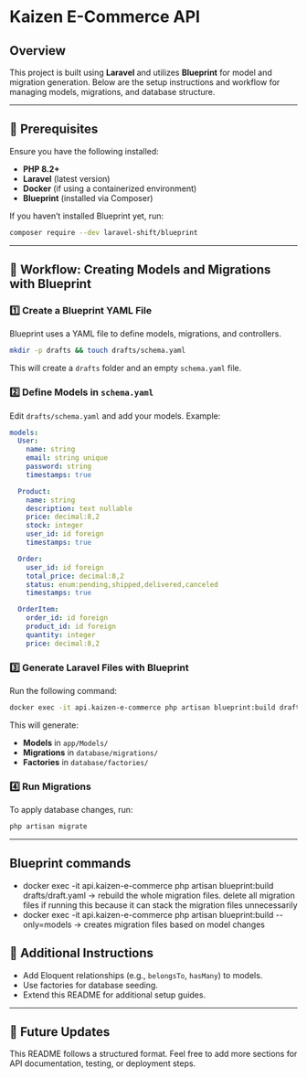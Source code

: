 # Kaizen E-Commerce API

## Overview
This project is built using **Laravel** and utilizes **Blueprint** for model and migration generation. Below are the setup instructions and workflow for managing models, migrations, and database structure.

---

## 📌 Prerequisites
Ensure you have the following installed:
- **PHP 8.2+**
- **Laravel** (latest version)
- **Docker** (if using a containerized environment)
- **Blueprint** (installed via Composer)

If you haven’t installed Blueprint yet, run:
```bash
composer require --dev laravel-shift/blueprint
```

---

## 🚀 Workflow: Creating Models and Migrations with Blueprint

### 1️⃣ **Create a Blueprint YAML File**
Blueprint uses a YAML file to define models, migrations, and controllers.

```bash
mkdir -p drafts && touch drafts/schema.yaml
```

This will create a `drafts` folder and an empty `schema.yaml` file.

### 2️⃣ **Define Models in `schema.yaml`**
Edit `drafts/schema.yaml` and add your models. Example:

```yaml
models:
  User:
    name: string
    email: string unique
    password: string
    timestamps: true

  Product:
    name: string
    description: text nullable
    price: decimal:8,2
    stock: integer
    user_id: id foreign
    timestamps: true

  Order:
    user_id: id foreign
    total_price: decimal:8,2
    status: enum:pending,shipped,delivered,canceled
    timestamps: true

  OrderItem:
    order_id: id foreign
    product_id: id foreign
    quantity: integer
    price: decimal:8,2
```

### 3️⃣ **Generate Laravel Files with Blueprint**
Run the following command:

```bash
docker exec -it api.kaizen-e-commerce php artisan blueprint:build drafts/draft.yaml
```

This will generate:
- **Models** in `app/Models/`
- **Migrations** in `database/migrations/`
- **Factories** in `database/factories/`

### 4️⃣ **Run Migrations**
To apply database changes, run:

```bash
php artisan migrate
```

---

## Blueprint commands
- docker exec -it api.kaizen-e-commerce php artisan blueprint:build drafts/draft.yaml -> rebuild the whole migration files. delete all migration files if running this because it can stack the migration files unnecessarily
- docker exec -it api.kaizen-e-commerce php artisan blueprint:build --only=models -> creates migration files based on model changes

## 🔧 Additional Instructions
- Add Eloquent relationships (e.g., `belongsTo`, `hasMany`) to models.
- Use factories for database seeding.
- Extend this README for additional setup guides.

---

## 📜 Future Updates
This README follows a structured format. Feel free to add more sections for API documentation, testing, or deployment steps.

